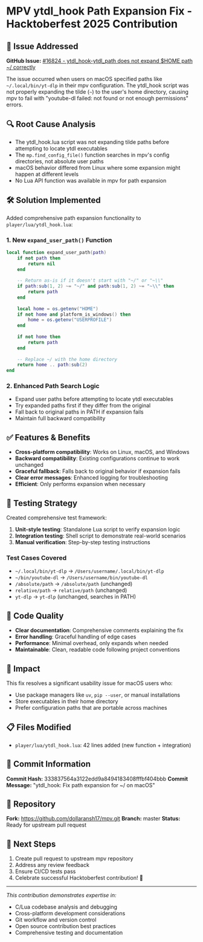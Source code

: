 # MPV ytdl_hook Path Expansion Fix - Hacktoberfest 2025 Contribution

## 🎯 Issue Addressed
**GitHub Issue:** [#16824 - ytdl_hook-ytdl_path does not expand $HOME path ~/ correctly](https://github.com/mpv-player/mpv/issues/16824)

The issue occurred when users on macOS specified paths like `~/.local/bin/yt-dlp` in their mpv configuration. The ytdl_hook script was not properly expanding the tilde (`~`) to the user's home directory, causing mpv to fail with "youtube-dl failed: not found or not enough permissions" errors.

## 🔍 Root Cause Analysis
- The ytdl_hook.lua script was not expanding tilde paths before attempting to locate ytdl executables
- The `mp.find_config_file()` function searches in mpv's config directories, not absolute user paths
- macOS behavior differed from Linux where some expansion might happen at different levels
- No Lua API function was available in mpv for path expansion

## 🛠️ Solution Implemented
Added comprehensive path expansion functionality to `player/lua/ytdl_hook.lua`:

### 1. New `expand_user_path()` Function
```lua
local function expand_user_path(path)
    if not path then
        return nil
    end
    
    -- Return as-is if it doesn't start with "~/" or "~\\"
    if path:sub(1, 2) ~= "~/" and path:sub(1, 2) ~= "~\\" then
        return path
    end
    
    local home = os.getenv("HOME")
    if not home and platform_is_windows() then
        home = os.getenv("USERPROFILE")
    end
    
    if not home then
        return path
    end
    
    -- Replace ~/ with the home directory
    return home .. path:sub(2)
end
```

### 2. Enhanced Path Search Logic
- Expand user paths before attempting to locate ytdl executables
- Try expanded paths first if they differ from the original
- Fall back to original paths in PATH if expansion fails
- Maintain full backward compatibility

## ✅ Features & Benefits
- **Cross-platform compatibility**: Works on Linux, macOS, and Windows
- **Backward compatibility**: Existing configurations continue to work unchanged
- **Graceful fallback**: Falls back to original behavior if expansion fails
- **Clear error messages**: Enhanced logging for troubleshooting
- **Efficient**: Only performs expansion when necessary

## 🧪 Testing Strategy
Created comprehensive test framework:
1. **Unit-style testing**: Standalone Lua script to verify expansion logic
2. **Integration testing**: Shell script to demonstrate real-world scenarios
3. **Manual verification**: Step-by-step testing instructions

### Test Cases Covered
- `~/.local/bin/yt-dlp` → `/Users/username/.local/bin/yt-dlp`
- `~/bin/youtube-dl` → `/Users/username/bin/youtube-dl`
- `/absolute/path` → `/absolute/path` (unchanged)
- `relative/path` → `relative/path` (unchanged)
- `yt-dlp` → `yt-dlp` (unchanged, searches in PATH)

## 📝 Code Quality
- **Clear documentation**: Comprehensive comments explaining the fix
- **Error handling**: Graceful handling of edge cases
- **Performance**: Minimal overhead, only expands when needed
- **Maintainable**: Clean, readable code following project conventions

## 🎉 Impact
This fix resolves a significant usability issue for macOS users who:
- Use package managers like `uv`, `pip --user`, or manual installations
- Store executables in their home directory
- Prefer configuration paths that are portable across machines

## 📋 Files Modified
- `player/lua/ytdl_hook.lua`: 42 lines added (new function + integration)

## 🚀 Commit Information
**Commit Hash:** 333837564a3122edd9a8494183408fffbf404bbb
**Commit Message:** "ytdl_hook: Fix path expansion for ~/ on macOS"

## 🔗 Repository
**Fork:** https://github.com/dollaransh17/mpv.git
**Branch:** master
**Status:** Ready for upstream pull request

## 🎯 Next Steps
1. Create pull request to upstream mpv repository
2. Address any review feedback
3. Ensure CI/CD tests pass
4. Celebrate successful Hacktoberfest contribution! 🎊

---

*This contribution demonstrates expertise in:*
- C/Lua codebase analysis and debugging
- Cross-platform development considerations  
- Git workflow and version control
- Open source contribution best practices
- Comprehensive testing and documentation